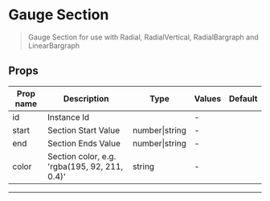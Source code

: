 # Gauge Section

> Gauge Section for use with Radial, RadialVertical, RadialBargraph and LinearBargraph

## Props

| Prop name | Description                                   | Type           | Values | Default |
| --------- | --------------------------------------------- | -------------- | ------ | ------- |
| id        | Instance Id                                   |                | -      |         |
| start     | Section Start Value                           | number\|string | -      |         |
| end       | Section Ends Value                            | number\|string | -      |         |
| color     | Section color, e.g. 'rgba(195, 92, 211, 0.4)' | string         | -      |         |

---
